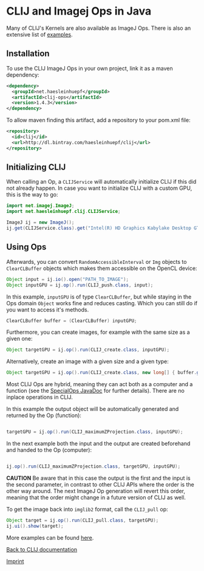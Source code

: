 
# CLIJ and Imagej Ops in Java

Many of CLIJ's Kernels are also available as ImageJ Ops. There is also an extensive list of [examples](https://github.com/clij/clij-ops/tree/master/src/test/java/net/haesleinhuepf/clij/ops/examples).

## Installation

To use the CLIJ ImageJ Ops in your own project, link it as a maven dependency:

```xml
<dependency>
  <groupId>net.haesleinhuepf</groupId>
  <artifactId>clij-ops</artifactId>
  <version>1.4.3</version>
</dependency>
```

To allow maven finding this artifact, add a repository to your pom.xml file:

```xml
<repository>
  <id>clij</id>
  <url>http://dl.bintray.com/haesleinhuepf/clij</url>
</repository>
```
 
## Initializing CLIJ
 
When calling an Op, a `CLIJService` will automatically initialize CLIJ if this did not already happen. In case you want to initialize CLIJ with a custom GPU, this is the way to go:

```java
import net.imagej.ImageJ;
import net.haesleinhuepf.clij.CLIJService;

ImageJ ij = new ImageJ();
ij.get(CLIJService.class).get("Intel(R) HD Graphics Kabylake Desktop GT1.5");
```

## Using Ops

Afterwards, you can convert `RandomAccessibleInterval` or `Img` objects to `ClearCLBuffer` objects which makes them accessible on the OpenCL device:

```Java
Object input = ij.io().open("PATH_TO_IMAGE");
Object inputGPU = ij.op().run(CLIJ_push.class, input);
```

In this example, `inputGPU` is of type `ClearCLBuffer`, but while staying in the Ops domain `Object` works fine and reduces casting. Which you can still do if you want to access it's methods.
```Java
ClearCLBuffer buffer = (ClearCLBuffer) inputGPU;
```

Furthermore, you can create images, for example with the same size as a given one:
```Java
Object targetGPU = ij.op().run(CLIJ_create.class, inputGPU);
```

Alternatively, create an image with a given size and a given type:

```Java
Object targetGPU = ij.op().run(CLIJ_create.class, new long[] { buffer.getWidth(), buffer.getHeight() }, buffer.getNativeType());
```

Most CLIJ Ops are hybrid, meaning they can act both as a computer and a function (see the [SpecialOps JavaDoc](https://javadoc.scijava.org/ImageJ/net/imagej/ops/special/SpecialOp.html) for further details). There are no inplace operations in CLIJ. 

In this example the output object will be automatically generated and returned by the Op (function):
```Java

targetGPU = ij.op().run(CLIJ_maximumZProjection.class, inputGPU);
```

In the next example both the input and the output are created beforehand and handed to the Op (computer):
```Java

ij.op().run(CLIJ_maximumZProjection.class, targetGPU, inputGPU);
```
**CAUTION** 
Be aware that in this case the output is the first and the input is the second parameter, in contrast to other CLIJ APIs where the order is the other way around. 
The next ImageJ Op generation will revert this order, meaning that the order might change in a future version of CLIJ as well.


To get the image back into `imglib2` format, call the `CLIJ_pull` op:

```Java
Object target = ij.op().run(CLIJ_pull.class, targetGPU);
ij.ui().show(target);
```
More examples can be found [here](https://github.com/clij/clij-ops/tree/master/src/test/java/net/haesleinhuepf/clij/ops/examples).

[Back to CLIJ documentation](https://clij.github.io/)

[Imprint](https://clij.github.io/imprint)

